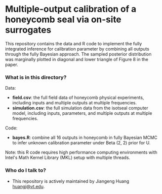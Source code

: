# Multiple-output calibration of a honeycomb seal via on-site surrogates

This repository contains the data and R code to implement the fully integrated inference for calibration parameter by combining all outputs through the fully Bayesian approach. The sampled posterior distribution was marginally plotted in diagonal and lower triangle of Figure 8 in the paper. 

### What is in this directory? 

Data: 
* **field.csv**: the full field data of honeycomb physical experiments, including inputs and multiple outputs at multiple frequencies.
* **simulation.csv**: the full simulation data from the isotseal computer model, including inputs, parameters, and multiple outputs at multiple frequencies. 

Code: 

* **bayes.R**: combine all 16 outputs in honeycomb in fully Bayesian MCMC to infer unknown calibration parameter under Beta (2, 2) prior for U.

Note: this R code requires high performance computing environments with Intel's Math Kernel Library (MKL) setup with multiple threads. 


### Who do I talk to? ###

* This repository is actively maintained by Jiangeng Huang <huangj@vt.edu>.


